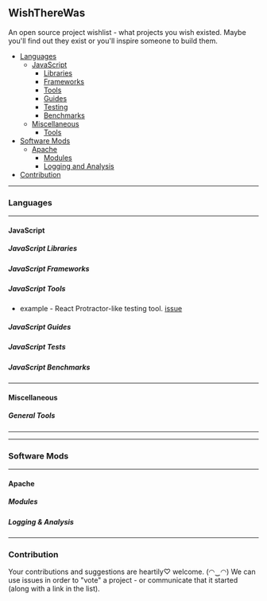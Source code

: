 ## WishThereWas
An open source project wishlist - what projects you wish existed. Maybe you'll find out they exist or you'll inspire someone to build them.

- [Languages](#languages)
  - [JavaScript](#javascript)
    - [Libraries](#javascript-libraries)
    - [Frameworks](#javascript-frameworks)
    - [Tools](#javascript-tools)
    - [Guides](#javascript-guides)
    - [Testing](#javascript-tests)
    - [Benchmarks](#javascript-benchmarks)
  - [Miscellaneous](#miscellaneous)
    - [Tools](#general-tools)
- [Software Mods](#software-mods)
  - [Apache](#apache)
    - [Modules](#apache-modules)
    - [Logging and Analysis](#apache-logs)
- [Contribution](#contribution)
  
---
### Languages

---
#### JavaScript

##### JavaScript Libraries

##### JavaScript Frameworks

##### JavaScript Tools
* example - React Protractor-like testing tool. [issue](https://github.com/zavelevsky/WishThereWas/issues/1)

##### JavaScript Guides

##### JavaScript Tests

##### JavaScript Benchmarks

---
#### Miscellaneous

##### General Tools
---

---
### Software Mods
---
#### Apache

##### Modules

##### Logging & Analysis
---


### Contribution
Your contributions and suggestions are heartily♡ welcome. (◠‿◠)
We can use issues in order to "vote" a project - or communicate that it started (along with a link in the list).
